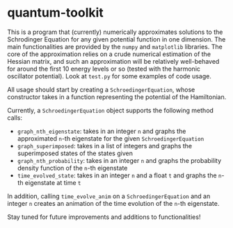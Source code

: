 # quantum-toolkit
 
This is a program that (currently) numerically approximates solutions to the Schrodinger Equation for any given potential function in one dimension. The main functionalities are provided by the `numpy` and `matplotlib` libraries. The core of the approximation relies on a crude numerical estimation of the Hessian matrix, and such an approximation will be relatively well-behaved for around the first 10 energy levels or so (tested with the harmonic oscillator potential). Look at `test.py` for some examples of code usage. 

All usage should start by creating a `SchroedingerEquation`, whose constructor takes in a function representing the potential of the Hamiltonian. 

Currently, a `SchroedingerEquation` object supports the following method calls:
- `graph_nth_eigenstate`: takes in an integer `n` and graphs the approximated `n`-th eigenstate for the given `SchroedingerEquation`
- `graph_superimposed`: takes in a list of integers and graphs the superimposed states of the states given
- `graph_nth_probability`: takes in an integer `n` and graphs the probability density function of the `n`-th eigenstate
- `time_evolved_state`: takes in an integer `n` and a float `t` and graphs the `n`-th eigenstate at time `t`

In addition, calling `time_evolve_anim` on a `SchroedingerEquation` and an integer `n` creates an animation of the time evolution of the `n`-th eigenstate. 

Stay tuned for future improvements and additions to functionalities!
